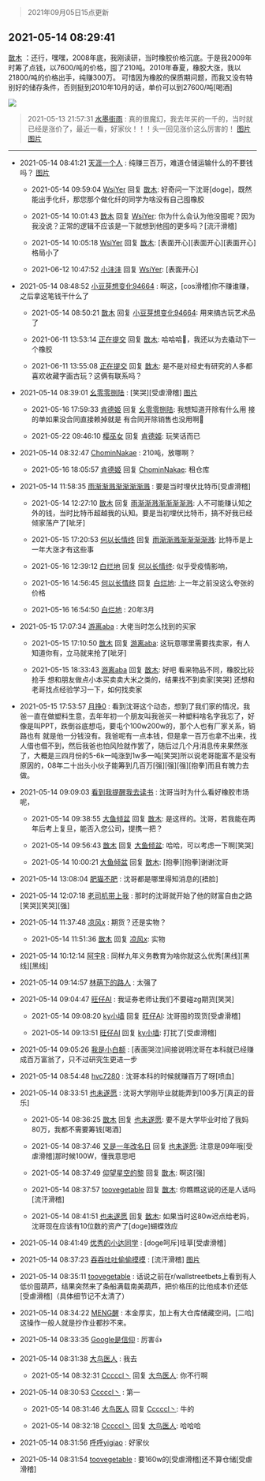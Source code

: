 > 2021年09月05日15点更新
<link rel="stylesheet" href="https://cdn.jsdelivr.net/gh/taotie6/sampleJSON@main/css/photo_show.css">


 ## 2021-05-14 08:29:41 

 [㪚木](https://www.coolapk.com/feed/26964002?shareKey=ZmZjNzRhZWUzNWZkNjEzMTc3ZjE~) ：还行，嘿嘿，2008年底，我刚读研，当时橡胶价格沉底。于是我2009年时筹了点钱，以7600/吨的价格，囤了210吨。2010年春夏，橡胶大涨，我以21800/吨的价格出手，纯赚300万。
可惜因为橡胶的保质期问题，而我又没有特别好的储存条件，否则挺到2010年10月的话<!--break-->，单价可以到27600/吨[喝酒] 

<div class="album">
<img class="img-item" src="http://image.coolapk.com/feed/2019/0414/11/1081091_1555210962_859@350x178.gif" />
</div>

> 2021-05-13 21:57:31 
> [水墨街雨](https://www.coolapk.com/feed/26958452?shareKey=NzFmZDM4NzY5MzNiNjEzMTc3ZjE~) : 真的很魔幻，我去年买的一千的，当时就已经是涨价了，最近一看，好家伙！！！头一回见涨价这么厉害的！ 
[图片](http://image.coolapk.com/feed/2021/0513/21/3255008_a2a338bf_4248_3628@1080x2340.jpeg)
[图片](http://image.coolapk.com/feed/2021/0513/21/3255008_5ec1dfd7_4248_363@1080x2340.jpeg)

 ------- 

- 2021-05-14 08:41:21 [天涯一个人](uid=3225865) : 纯赚三百万，难道仓储运输什么的不要钱吗？ [图片](http://image.coolapk.com/feed/2021/0514/08/3225865_a7f77a8e_2880_9342@1440x3200.jpeg)

    - 2021-05-14 09:59:04 [WsiYer](uid=3832235) 回复 [㪚木](uid=1081091): 好奇问一下沈哥[doge]，既然能出手化纤，那您那个做化纤的同学为啥没有自己囤橡胶 

    - 2021-05-14 10:01:43 [㪚木](uid=1081091) 回复 [WsiYer](uid=3832235): 你为什么会认为他没囤呢？因为我没说？正常的逻辑不应该是一下就想到他囤的更多吗？[流汗滑稽] 

    - 2021-05-14 10:05:18 [WsiYer](uid=3832235) 回复 [㪚木](uid=1081091): [表面开心][表面开心][表面开心]格局小了 

    - 2021-06-12 10:47:52 [小沣沣](uid=1076164) 回复 [WsiYer](uid=3832235): [表面开心] 

- 2021-05-14 08:48:52 [小豆芽想变化94664](uid=5184191) : 啊这，[cos滑稽]你不赚谁赚，之后拿这笔钱干什么了 

    - 2021-05-14 08:50:21 [㪚木](uid=1081091) 回复 [小豆芽想变化94664](uid=5184191): 用来搞古玩艺术品了 

    - 2021-06-11 13:53:14 [正在提交](uid=2290772) 回复 [㪚木](uid=1081091): 哈哈哈🌿，我还以为去撬动下一个橡胶 

    - 2021-06-11 13:55:08 [正在提交](uid=2290772) 回复 [㪚木](uid=1081091): 是不是对经史有研究的人多都喜欢收藏字画古玩？这俩有联系吗？ 

- 2021-05-14 08:39:01 [幺零零捌陆](uid=6463257) : [笑哭][受虐滑稽] [图片](http://image.coolapk.com/feed/2021/0513/22/6463257_1ad71dc7_6101_2433@652x739.jpeg)

    - 2021-05-16 17:59:33 [肯德姬](uid=1097549) 回复 [幺零零捌陆](uid=6463257): 我想知道开除有什么用 接的单如果没合同直接赖掉就是 有合同开除销售也没用啊🤔 

    - 2021-05-22 09:46:10 [樱巫女](uid=1728008) 回复 [肯德姬](uid=1097549): 玩笑话而已 

- 2021-05-14 08:32:47 [ChominNakae](uid=1119358) : 210吨，放哪啊？ 

    - 2021-05-16 18:05:57 [肯德姬](uid=1097549) 回复 [ChominNakae](uid=1119358): 租仓库 

- 2021-05-14 11:58:35 [雨渐渐溅渐渐渐渐溅](uid=2384512) : 要是当时埋伏比特币[受虐滑稽] 

    - 2021-05-14 12:27:10 [㪚木](uid=1081091) 回复 [雨渐渐溅渐渐渐渐溅](uid=2384512): 人不可能赚认知之外的钱，当时比特币超越我的认知。要是当初埋伏比特币，搞不好我已经倾家荡产了[呲牙] 

    - 2021-05-15 17:20:53 [何以长情终](uid=1513605) 回复 [雨渐渐溅渐渐渐渐溅](uid=2384512): 比特币是上一年大涨才有这些事 

    - 2021-05-16 12:39:12 [白烂地](uid=2557325) 回复 [何以长情终](uid=1513605): 似乎受疫情影响， 

    - 2021-05-16 14:56:45 [何以长情终](uid=1513605) 回复 [白烂地](uid=2557325): 上一年之前没这么夸张的价格 

    - 2021-05-16 16:54:50 [白烂地](uid=2557325) : 20年3月 

- 2021-05-15 17:07:34 [游离aba](uid=1278872) : 大佬当时怎么找到的买家 

    - 2021-05-15 17:10:50 [㪚木](uid=1081091) 回复 [游离aba](uid=1278872): 这玩意哪里需要找卖家，有人知道你有，立马就来抢了[呲牙] 

    - 2021-05-15 18:33:43 [游离aba](uid=1278872) 回复 [㪚木](uid=1081091): 好吧    看来物品不同，橡胶比较抢手     想和朋友做点小本买卖卖大米之类的，结果找不到卖家[笑哭]   还想和老哥找点经验学习一下，如何找卖家 

- 2021-05-15 17:53:57 [月挣0](uid=2517331) : 看到沈哥这个动态，想到了我们家的情况，我爸一直在做塑料生意，去年年初一个朋友叫我爸买一种塑料啥名字我忘了，好像是叫PPT，跌倒谷底想屯，要屯个100w200w的，那个人也有厂家关系，销路也有 就是他一分钱没有。我爸呢有一点本钱，但是拿一百万也拿不出来，找人借也借不到<!--break-->，然后我爸也怕风险就作罢了，随后过几个月消息传来果然涨了，大概是三四月份的5-6k一吨涨到1w多一吨[笑哭]所以说老哥能富不是没有原因的，08年二十出头小伙子能筹到几百万[强][强][强][抱拳]而且有魄力去做。 

- 2021-05-14 09:09:03 [看到我提醒我去读书](uid=2577914) : 沈哥当时为什么看好橡胶市场呢， 

    - 2021-05-14 09:38:55 [大鱼倾盆](uid=3577059) 回复 [㪚木](uid=1081091): 是这样的。沈哥，若我能在两年后考上复旦，能否入您公司，提携一把？ 

    - 2021-05-14 09:56:43 [㪚木](uid=1081091) 回复 [大鱼倾盆](uid=3577059): 哈哈，可以考虑一下啊[笑哭] 

    - 2021-05-14 10:00:21 [大鱼倾盆](uid=3577059) 回复 [㪚木](uid=1081091): [抱拳][抱拳]谢谢沈哥 

- 2021-05-14 13:08:04 [肥猫不肥](uid=1423929) : 沈哥都是哪里得知消息的[捂脸] 

- 2021-05-14 12:07:18 [老司机带上我](uid=1912353) : 那时的沈哥就开始了他的财富自由之路[笑哭][笑哭][强] 

- 2021-05-14 11:37:48 [凉风x](uid=1300277) : 期货？还是实物？ 

    - 2021-05-14 11:51:36 [㪚木](uid=1081091) 回复 [凉风x](uid=1300277): 实物 

- 2021-05-14 10:12:14 [阿宇R](uid=4379418) : 同样九年义务教育为啥你就这么优秀[黑线][黑线][黑线] 

- 2021-05-14 09:14:57 [林萌下的路人](uid=900430) : 太强了 

- 2021-05-14 09:04:47 [旺仔AI](uid=1316908) : 我证券老师让我们不要碰zg期货[笑哭] 

    - 2021-05-14 09:08:20 [ky小墙](uid=3459799) 回复 [旺仔AI](uid=1316908): 沈哥囤的现货[受虐滑稽] 

    - 2021-05-14 09:13:51 [旺仔AI](uid=1316908) 回复 [ky小墙](uid=3459799): 打扰了[受虐滑稽] 

- 2021-05-14 09:05:26 [我是小白额](uid=2212394) : [表面哭泣]间接说明沈哥在本科就已经赚成百万富翁了，只不过研究生更进一步 

- 2021-05-14 08:54:48 [hvc7280](uid=3435926) : 沈哥本科的时候就赚百万了呀[喷血] 

- 2021-05-14 08:33:51 [也未遂愿](uid=3056500) : 沈哥大学刚毕业就能弄到100多万[真正的音乐] 

    - 2021-05-14 08:36:25 [㪚木](uid=1081091) 回复 [也未遂愿](uid=3056500): 要不是大学毕业时给了我妈80万，我都不需要筹钱[喝酒] 

    - 2021-05-14 08:37:46 [又是一年改名日](uid=2764896) 回复 [也未遂愿](uid=3056500): 注意是09年哦[受虐滑稽]那时候100W，懂我意思吧 

    - 2021-05-14 08:37:49 [仰望星空的黎](uid=1961388) 回复 [㪚木](uid=1081091): 啊这[强] 

    - 2021-05-14 08:37:57 [toovegetable](uid=2180995) 回复 [㪚木](uid=1081091): 你瞧瞧这说的还是人话吗[流汗滑稽] 

    - 2021-05-14 08:41:51 [也未遂愿](uid=3056500) 回复 [㪚木](uid=1081091): 如果当时这80w迟点给老妈，沈哥现在应该有10位数的资产了[doge]蝴蝶效应 

- 2021-05-14 08:41:49 [优秀的小达同学](uid=3114536) : [doge呵斥]哇草[受虐滑稽] 

- 2021-05-14 08:37:23 [吞吞吐吐偷偷摸摸](uid=4177414) : [流汗滑稽] [图片](http://image.coolapk.com/feed/2021/0514/08/4177414_438a4b48_2641_4946@1080x2400.jpeg)

- 2021-05-14 08:35:11 [toovegetable](uid=2180995) : 话说之前在r/wallstreetbets上看到有人低价囤葫芦，结果突然来了条船满载南美葫芦，把价格压的比他成本价还低[受虐滑稽]（具体细节记不太清了） 

- 2021-05-14 08:34:22 [MENG醒](uid=2280327) : 本金厚实，加上有大仓库储藏空间。[二哈]这操作一般人就是抄作业都抄不来。 

- 2021-05-14 08:33:35 [Google是信仰](uid=853004) : 厉害👍 

- 2021-05-14 08:31:38 [大鸟医人](uid=1511304) : 我去 

    - 2021-05-14 08:32:31 [Cccccl丶](uid=7508619) 回复 [大鸟医人](uid=1511304): 你不行啊 

- 2021-05-14 08:30:53 [Cccccl丶](uid=7508619) : 第一 

    - 2021-05-14 08:31:46 [大鸟医人](uid=1511304) 回复 [Cccccl丶](uid=7508619): 牛的 

    - 2021-05-14 08:32:18 [Cccccl丶](uid=7508619) 回复 [大鸟医人](uid=1511304): 哈哈哈 

- 2021-05-14 08:31:56 [呼呼yigiao](uid=3884903) : 好家伙 

- 2021-05-14 08:31:54 [toovegetable](uid=2180995) : 要160w的[受虐滑稽]还不算仓储[受虐滑稽] 

